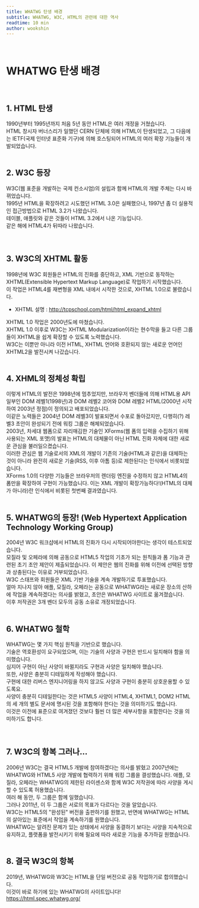 ```yaml
---
title: WHATWG 탄생 배경
subtitle: WHATWG, W3C, HTML의 관련에 대한 역사
readtime: 10 min
author: wookshin
---
```


<br/>

# WHATWG 탄생 배경

<br/>

## 1. HTML 탄생

1990년부터 1995년까지 처음 5년 동안 HTML은 여러 개정을 거쳤습니다.  
HTML 창시자 버너스리가 일했던 CERN 단체에 의해 HTML이 탄생되었고, 그 다음에는 IETF(국제 인터넷 표준화 기구)에 의해 호스팅되어 HTML의 여러 확장 기능들이 개발되었습니다.
<br/>
<br/>

## 2. W3C 등장

W3C(웹 표준을 개발하는 국제 컨소시엄)의 설립과 함께 HTML의 개발 주체는 다시 바뀌었습니다.  
1995년 HTML을 확장하려고 시도했던 HTML 3.0은 실패했으나, 1997년 좀 더 실용적인 접근방법으로 HTML 3.2가 나왔습니다.  
테이블, 애플릿와 같은 것들이 HTML 3.2에서 나온 기능입니다.  
같은 해에 HTML4가 뒤따라 나왔습니다.  
<br/>
<br/>

## 3. W3C의 XHTML 활동

1998년에 W3C 회원들은 HTML의 진화를 중단하고, XML 기반으로 동작하는 XHTML(Extensible Hypertext Markup Language)로 작업하기 시작했습니다.  
이 작업은 HTML4를 재변형을 XML 내에서 시작한 것으로, XHTML 1.0으로 불렸습니다.

- XHTML 설명 : http://tcpschool.com/html/html_expand_xhtml

XHTML 1.0 작업은 2000년도에 마쳤습니다.  
XHTML 1.0 이후로 W3C는 XHTML Modularization이라는 현수막을 들고 다른 그룹들이 XHTML을 쉽게 확장할 수 있도록 노력했습니다.  
W3C는 이뿐만 아니라 이전 HTML, XHTML 언어와 호환되지 않는 새로운 언어인 XHTML2을 발전시켜 나갔습니다.
<br/>
<br/>

## 4. XHML의 정체성 확립

이렇게 HTML의 발전은 1998년에 멈추었지만, 브라우저 벤더들에 의해 HTML용 API 일부인 DOM 레벨1(1998년)과 DOM 레벨2 코어와 DOM 레벨2 HTML(2000년 시작하여 2003년 정점)이 정의되고 배포되었습니다.  
이같은 노력들은 2004년 DOM 레벨3이 발표되면서 수포로 돌아갔지만, 다행히(?) 레벨3 초안이 완성되기 전에 워킹 그룹은 해체되었습니다.  
2003년, 차세대 웹폼으로 자리매김한 기술인 XForms(웹 폼의 입력을 수집하기 위해 사용되는 XML 포맷)의 발표는 HTML의 대체물이 아닌 HTML 진화 자체에 대한 새로운 관심을 불러일으켰습니다.  
이러한 관심은 웹 기술로서의 XML의 개발이 기존의 기술(HTML과 같은)을 대체하는 것이 아니라 완전히 새로운 기술(RSS, 이후 아톰 등)로 제한된다는 인식에서 비롯되었습니다.  
XForms 1.0의 다양한 기능들은 브라우저의 렌더링 엔진을 수정하지 않고 HTML4의 폼만을 확장하여 구현이 가능했습니다.
이는 XML 개발이 확장가능하다!(HTML의 대체가 아니라)란 인식에서 비롯된 첫번째 결과였습니다.
<br/>
<br/>

## 5. WHATWG의 등장! (Web Hypertext Application Technology Working Group)

2004년 W3C 워크샵에서 HTML의 진화가 다시 시작되어야한다는 생각이 테스트되었습니다.  
모질라 및 오페라에 의해 공동으로 HTML5 작업의 기초가 되는 원칙들과 폼 기능과 관련된 초기 초안 제안이 제출되었습니다.
이 제안은 웹의 진화를 위해 이전에 선택된 방향과 상충된다는 이유로 거부되었습니다.  
W3C 스태프와 회원들은 XML 기반 기술을 계속 개발하기로 투표했습니다.  
얼마 지나지 않아 애플, 모질라, 오페라는 공동으로 WHATWG라는 새로운 장소의 산하에 작업을 계속하겠다는 의사를 밝혔고, 초안은 WHATWG 사이트로 옮겨졌습니다.  
이후 저작권은 3개 벤더 모두의 공동 소유로 개정되었습니다.
<br/>
<br/>

## 6. WHATWG 철학

WHATWG는 몇 가지 핵심 원칙을 기반으로 했습니다.  
기술은 역호환성이 요구되었으며, 이는 기술의 사양과 구현은 반드시 일치해야 함을 의미했습니다.  
심지어 구현이 아닌 사양이 바뀔지라도 구현과 사양은 일치해야 했습니다.  
또한, 사양은 충분히 디테일하게 작성해야 했습니다.  
구현에 대한 리버스 엔지니어링을 하지 않고도 사양과 구현이 충분히 상호운용할 수 있도록요.  
사양이 충분히 디테일한다는 것은 HTML5 사양이 HTML4, XHTML1, DOM2 HTML의 세 개의 별도 문서에 명시된 것을 포함해야 한다는 것을 의미하기도 했습니다.  
이것은 이전에 표준으로 여겨졌던 것보다 훨씬 더 많은 세부사항을 포함한다는 것을 의미하기도 합니다.  
<br/>
<br/>

## 7. W3C의 항복 그러나...

2006년 W3C는 결국 HTML5 개발에 참여하겠다는 의사를 밝혔고 2007년에는 WHATWG와 HTML5 사양 개발에 협력하기 위해 워킹 그룹을 결성했습니다.
애플, 모질라, 오페라는 WHATWG의 제한된 라이센스와 함께 W3C 저작권에 따라 사양을 게시할 수 있도록 허용했습니다.  
여러 해 동안, 두 그룹은 함께 일했습니다.  
그러나 2011년, 이 두 그룹은 서로의 목표가 다르다는 것을 알았습니다.  
W3C는 HTML5의 "완성된" 버전을 출판하기를 원했고, 반면에 WHATWG는 HTML의 살아있는 표준에서 작업을 계속하기를 원했습니다.  
WHATWG는 알려진 문제가 있는 상태에서 사양을 동결하기 보다는 사양을 지속적으로 유지하고, 플랫폼을 발전시키기 위해 필요에 따라 새로운 기능을 추가하길 원했습니다.
<br/>
<br/>

## 8. 결국 W3C의 항복

2019년, WHATWG와 W3C는 HTML을 단일 버전으로 공동 작업하기로 합의했습니다.  
이것이 바로 하기에 있는 WHATWG의 사이트입니다!  
https://html.spec.whatwg.org/
<br/>
<br/>

<br/>
<br/>
<br/>
